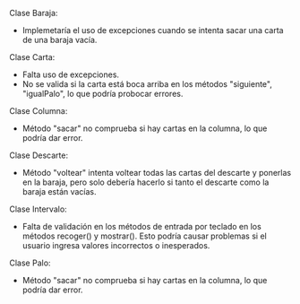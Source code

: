 Clase Baraja:
- Implemetaría el uso de excepciones cuando se intenta sacar una carta de una baraja vacía.

Clase Carta:
- Falta uso de excepciones.
- No se valida si la carta está boca arriba en los métodos "siguiente", "igualPalo", lo que podría probocar errores.

Clase Columna:
- Método "sacar" no comprueba si hay cartas en la columna, lo que podría dar error.

Clase Descarte:
- Método "voltear" intenta voltear todas las cartas del descarte y ponerlas en la baraja, pero solo debería hacerlo si tanto el descarte como la baraja están vacías.

Clase Intervalo:
-  Falta de validación en los métodos de entrada por teclado en los métodos recoger() y mostrar(). Esto podría causar problemas si el usuario ingresa valores incorrectos o inesperados.

Clase Palo:
- Método "sacar" no comprueba si hay cartas en la columna, lo que podría dar error.